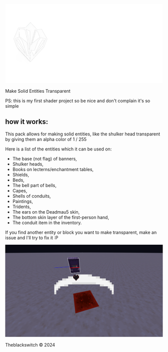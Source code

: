 
![An image showing a transparent shulker](images/quartz_logo.png)


Make Solid Entities Transparent

PS: this is my first shader project so be nice and don't complain it's so simple

## how it works:

This pack allows for making solid entities, like the shulker head transparent by giving them an alpha color of 1 / 255

Here is a list of the entities which it can be used on:
- The base (not flag) of banners,
- Shulker heads,
- Books on lecterns/enchantment tables,
- Shields,
- Beds,
- The bell part of bells,
- Capes,
- Shells of conduits,
- Paintings,
- Tridents,
- The ears on the Deadmau5 skin,
- The bottom skin layer of the first-person hand,
- The conduit item in the inventory.

If you find another entity or block you want to make transparent, make an issue and I'll try to fix it :P

![An image showing a transparent shulker](images/2024-08-31_20.02.12.png)

Theblackswitch © 2024
